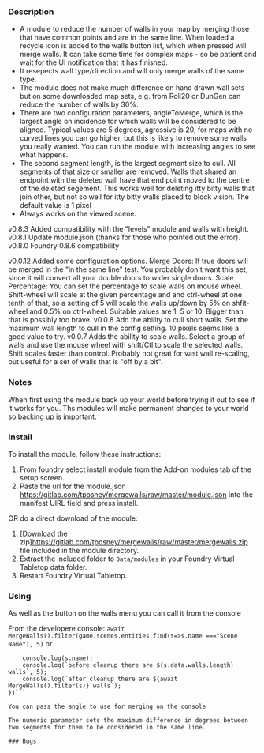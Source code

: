 ### Description
- A module to reduce the number of walls in your map by merging those that have common points and are in the same line. When loaded a recycle icon is added to the walls button list, which when pressed will merge walls. It can take some time for complex maps - so be patient and wait for the UI notification that it has finished.
- It resepects wall type/direction and will only merge walls of the same type.
- The module does not make much difference on hand drawn wall sets but on some downloaded map sets, e.g. from Roll20 or DunGen can reduce the number of walls by 30%.
- There are two configuration parameters, angleToMerge, which is the largest angle on incidence for which walls will be considered to be aligned. Typical values are 5 degrees, agressive is 20, for maps with no curved lines you can go higher, but this is likely to remove some walls you really wanted. You can run the module with increasing angles to see what happens.
- The second segment length, is the largest segment size to cull. All segments of that size or smaller are removed. Walls that shared an endpoint with the deleted wall have that end point moved to the centre of the deleted segement. This works well for deleting itty bitty walls that join other, but not so well for itty bitty walls placed to block vision. The default value is 1 pixel
- Always works on the viewed scene.

v0.8.3 Added compatibility with the "levels" module and walls with height.  
v0.8.1 Update module.json (thanks for those who pointed out the error).  
v0.8.0 Foundry 0.8.6 compatibility  

v0.0.12 Added some configuration options.
Merge Doors: If true doors will be merged in the "in the same line" test. You probably don't want this set, since it will convert all your double doors to wider single doors.
Scale Percentage: You can set the percentage to scale walls on mouse wheel. Shift-wheel will scale at the given percentage and and ctrl-wheel at one tenth of that, so a setting of 5 will scale the walls up/down by 5% on shfit-wheel and 0.5% on ctrl-wheel. Suitable values are 1, 5 or 10. Bigger than that is possibly too brave.
v0.0.8 Add the ability to cull short walls. Set the maximum wall length to cull in the config setting. 10 pixels seems like a good value to try. 
v0.0.7 Adds the ability to scale walls.
Select a group of walls and use the mouse wheel with shift/Ctl to scale the selected walls. Shift scales faster than control. Probably not great for vast wall re-scaling, but useful for a set of walls that is "off by a bit".
### Notes
When first using the module back up your world before trying it out to see if it works for you. Ths modules will make permanent changes to your world so backing up is important.

### Install
To install the module, follow these instructions:
1. From foundry select install module from the Add-on modules tab of the setup screen.
1. Paste the url for the module.json https://gitlab.com/tposney/mergewalls/raw/master/module.json into the manifest UIRL field and press install.

OR do a direct download of the module:

1. [Download the zip]https://gitlab.com/tposney/mergewalls/raw/master/mergewalls.zip file included in the module directory.
2. Extract the included folder to `Data/modules` in your Foundry Virtual Tabletop data folder.
3. Restart Foundry Virtual Tabletop.  

### Using
As well as the button on the walls menu you can call it from the console

From the developere console:
```await MergeWalls().filter(game.scenes.entities.find(s=>s.name ==="Scene Name"), 5)```
or
```game.scenes.entities.forEach(s => {
    console.log(s.name);
    console.log(`before cleanup there are ${s.data.walls.length} walls`, 5);
    console.log(`after cleanup there are ${await MergeWalls().filter(s)} walls`);
})```

You can pass the angle to use for merging on the console

The numeric parameter sets the maximum difference in degrees between two segments for them to be considered in the same line.

### Bugs

